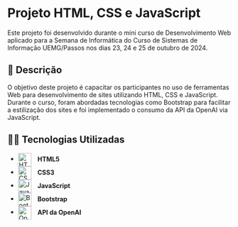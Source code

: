 # Projeto HTML, CSS e JavaScript

Este projeto foi desenvolvido durante o mini curso de Desenvolvimento Web aplicado para a Semana de Informática do Curso de Sistemas de Informação UEMG/Passos nos dias 23, 24 e 25 de outubro de 2024.

## 🧾 Descrição

O objetivo deste projeto é capacitar os participantes no uso de ferramentas Web para desenvolvimento de sites utilizando HTML, CSS e JavaScript. Durante o curso, foram abordadas tecnologias como Bootstrap para facilitar a estilização dos sites e foi implementado o consumo da API da OpenAI via JavaScript.

## 👨‍💻 Tecnologias Utilizadas

- <img src="https://upload.wikimedia.org/wikipedia/commons/6/61/HTML5_logo_and_wordmark.svg" alt="HTML5 Icon" width="30" style="vertical-align:middle; margin-right:10px;"> **HTML5**
- <img src="https://upload.wikimedia.org/wikipedia/commons/d/d5/CSS3_logo_and_wordmark.svg" alt="CSS3 Icon" width="30" style="vertical-align:middle; margin-right:10px;"> **CSS3**
- <img src="https://upload.wikimedia.org/wikipedia/commons/6/6a/JavaScript-logo.png" alt="JavaScript Icon" width="30" style="vertical-align:middle; margin-right:10px;"> **JavaScript**
- <img src="https://upload.wikimedia.org/wikipedia/commons/b/b2/Bootstrap_logo.svg" alt="Bootstrap Icon" width="30" style="vertical-align:middle; margin-right:10px;"> **Bootstrap**
- <img src="https://cdn-icons-png.flaticon.com/512/12222/12222560.png" alt="OpenAI Icon" width="30" style="vertical-align:middle; margin-right:10px;"> **API da OpenAI**
